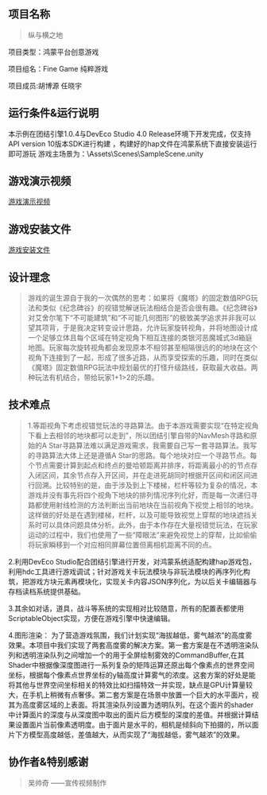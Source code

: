 ## 项目名称
>纵与横之地 

项目类型：鸿蒙平台创意游戏

项目组名：Fine Game 纯粹游戏

项目成员:胡博源 任晓宇


## 运行条件&运行说明
本示例在团结引擎1.0.4与DevEco Studio 4.0 Release环境下开发完成，仅支持API version 10版本SDK进行构建
，构建好的hap文件在鸿蒙系统下直接安装运行即可游玩
游戏主场景为：\Assets\Scenes\SampleScene.unity


## 游戏演示视频
 [游戏演示视频](./demoPlay.mp4)


## 游戏安装文件
 [游戏安装文件](./paraland.hap)



## 设计理念
>游戏的诞生源自于我的一次偶然的思考：如果将《魔塔》的固定数值RPG玩法和类似《纪念碑谷》的视错觉解谜玩法相结合是否会很有趣。《纪念碑谷》对艾舍尔笔下“不可能建筑”和“不可能几何图形”的极致美学追求并非我可以望其项背，于是我决定转变设计思路，允许玩家旋转视角，并将地图设计成一个足够立体且每个区域在特定视角下相互连接的类银河恶魔城式3d箱庭地图。玩家每次旋转视角都会发现原本不相邻甚至相隔很远的的地块在这个视角下连接到了一起，形成了很多近路，从而享受探索的乐趣，同时在类似《魔塔》固定数值RPG玩法中规划最优的打怪升级路线，获取最大收益。两种玩法有机结合，带给玩家1+1>2的乐趣。



## 技术难点
>1.等距视角下考虑视错觉玩法的寻路算法。由于本游戏需要实现“在特定视角下看上去相邻的地块都可以走到”，所以团结引擎自带的NavMesh寻路和原始的A Star寻路算法难以满足游戏需求，我需要自己写一套寻路算法。我写的寻路算法大体上还是遵循A Star的思路。每个地块对应一个寻路节点。每个节点需要计算到起点和终点的曼哈顿距离并排序，将距离最小的的节点存入闭区间，其余节点存入开区间，并在走进死胡同时根据开区间和闭区间进行回溯。比较特别的是，由于涉及到上下楼梯，栏杆等较为复杂的情况，本游戏并没有事先将四个视角下地块的排列情况序列化好，而是每一次递归寻路都使用射线检测的方法判断出当前地块在当前视角下视觉上相邻的地块。这样做的好处是在遇到楼梯，栏杆，以及可能导致视觉上穿帮的地块遮挡关系时可以具体问题具体分析。此外，由于本作存在大量视错觉玩法，在玩家运动的过程中，我们也使用了一些“障眼法”来避免视觉上的穿帮，比如偷偷将玩家瞬移到一个对应相同屏幕位置但离相机距离不同的点。

2.利用DevEco Studio配合团结引擎进行开发，对鸿蒙系统适配构建hap游戏包，利用hdc工具进行游戏调试；针对游戏关卡玩法模块与非玩法模块的再序列化构筑，把游戏方块元素再模块化，实现关卡内容JSON序列化，为以后关卡编辑器与存档读档系统提供基础。

3.其余如对话，道具，战斗等系统的实现相对比较随意，所有的配置表都使用ScriptableObject实现，方便在游戏引擎中快速编辑。

4.图形渲染：
为了营造游戏氛围，我们计划实现“海拔越低，雾气越浓”的高度雾效果。本项目中我们实现了两套高度雾的解决方案。第一套方案是在不透明渲染队列和透明渲染队列之间增加一个的用于全屏绘制雾效的CommandBuffer,在其Shader中根据像深度图进行一系列复杂的矩阵运算还原出每个像素点的世界空间坐标，根据每个像素点世界坐标的y轴高度计算雾气的浓度。这套方案的好处是能将其他与世界空间坐标相关的特效比如扫描特效一并实现，缺点是GPU计算量较大，在手机上稍微有点奢侈。第二套方案是在场景中放置一个巨大的水平面片，视其为高度雾区域的上表面。将其渲染队列设置为透明队列。在这个面片的shader中计算面片的深度与从深度图中取出的面片后方模型的深度的差值。并根据计算结果设置面片当前像素透明度。由于面片是水平的，相机是倾斜向下拍摄的，所以面片下方模型高度越低，差值越大，从而实现了“海拔越低，雾气越浓”的效果。


## 协作者&特别感谢
> 吴帅奇 ——宣传视频制作